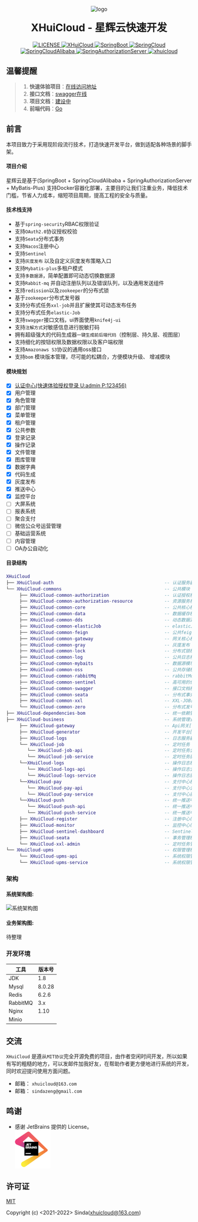 <p align="center">
     <img src="https://xhuicloud.oss-cn-shenzhen.aliyuncs.com/logo-transparent.png" width="200px" height="200px" alt="logo"> </br>
</p>
<h1 align="center" style="margin: 20px 20px; font-weight: bold;">XHuiCloud - 星辉云快速开发</h1> 

<p align="center">
  <a href="https://github.com/sindaZeng/XHuiCloud/blob/develop/LICENSE">
    <img src="https://img.shields.io/badge/License-MIT-blue.svg" alt="LICENSE">
  </a>
  <a href="#">
    <img src="https://img.shields.io/badge/XHuiCloud-2.0.3-green.svg" alt="XHuiCloud">
  </a>
  <a href="#">
    <img src="https://img.shields.io/badge/Spring--Boot-2.7.1-green.svg" alt="SpringBoot">
  </a>
  <a href="#">
    <img src="https://img.shields.io/badge/Spring--Cloud-2021.0.4-green.svg" alt="SpringCloud">
  </a>
  <a href="#">
    <img src="https://img.shields.io/badge/Spring--Cloud--Alibaba-2021.0.4.0-green.svg" alt="SpringCloudAlibaba">
  </a>
  <a href="#">
    <img src="https://img.shields.io/badge/Spring--Authorization--Server-0.3.1-green.svg" alt="SpringAuthorizationServer">
  </a>
  <a href="https://mp.weixin.qq.com/cgi-bin/showqrcode?ticket=gQHz8DwAAAAAAAAAAS5odHRwOi8vd2VpeGluLnFxLmNvbS9xLzAybV9pT1JlRmxjUEUxMDAwMHcwN0UAAgTet0ZiAwQAAAAA">
    <img src="https://img.shields.io/badge/%E5%85%AC%E4%BC%97%E5%8F%B7-xhuicloud-brightgreen" alt="xhuicloud">
  </a>
</p>


## 温馨提醒

> 1. **快速体验项目**：[在线访问地址](http://xhuicloud.cn/)
> 2. **接口文档**：[swagger在线](http://api.xhuicloud.cn/doc.html)
> 3. **项目文档**：[建设中](https://www.yuque.com/xinghuiyun/il5o2r)
> 4. **前端代码**：[Go](https://github.com/sindaZeng/xhuicloud-ui)

## 前言

本项目致力于采用现阶段流行技术，打造快速开发平台，做到适配各种场景的脚手架。

#### 项目介绍

星辉云是基于(SpringBoot + SpringCloudAlibaba + SpringAuthorizationServer + MyBatis-Plus) 支持Docker容器化部署，主要目的让我们注重业务，降低技术门槛，节省人力成本，缩短项目周期，提高工程的安全与质量。

#### 技术栈支持
- 基于`spring-security`RBAC权限验证
- 支持`OAuth2.0`协议授权校验
- 支持`Seata`分布式事务
- 支持`Nacos`注册中心
- 支持`Sentinel`
- 支持`灰度发布` 以及自定义灰度发布策略入口
- 支持`Mybatis-plus`多租户模式
- 支持`多数据源`，简单配置即可动态切换数据源
- 支持`Rabbit-mq` 并自动注册队列以及错误队列，以及通用发送组件
- 支持`redission`以及`zookeeper`的分布式锁
- 基于`zookeeper`分布式发号器
- 支持分布式任务`xxl-job`并且扩展使其可动态发布任务
- 支持分布式任务`elastic-Job`
- 支持`swagger`接口文档，ui界面使用`knife4j-ui`
- 支持`注解方式`对敏感信息进行脱敏打码
- 拥有超级强大的代码生成器`一键生成前后端代码`（控制层、持久层、视图层）
- 支持细化的按钮权限及数据权限以及客户端权限
- 支持`Amazonaws S3`协议的通用oss接口
- 支持`bom` 模块版本管理，尽可能的松耦合，方便模块升级、 增减模块


#### 模块规划

- [x] [认证中心(快速体验授权登录 U:admin P:123456)](http://oauth2.xhuicloud.cn/oauth2/authorize?client_id=test&response_type=code&scop=server&redirect_uri=http://xhuicloud.cn)
- [x] 用户管理
- [x] 角色管理
- [x] 部门管理
- [x] 菜单管理
- [x] 租户管理
- [x] 公共参数
- [x] 登录记录
- [x] 操作记录
- [x] 文件管理
- [x] 图库管理
- [x] 数据字典
- [x] 代码生成
- [x] 灰度发布 
- [x] 推送中心 
- [x] 监控平台
- [ ] 大屏系统
- [ ] 报表系统
- [ ] 聚合支付
- [ ] 微信公众号运营管理
- [ ] 基础运营系统
- [ ] 内容管理
- [ ] OA办公自动化

#### 目录结构
```lua
XHuiCloud
├── XHuiCloud-auth                                          -- 认证服务器[16000]
└── XHuiCloud-commons                                       -- 公共模块 
     ├── XHuiCloud-common-authorization                     -- 认证授权模块
     ├── XHuiCloud-common-authorization-resource            -- 资源服务模块
     ├── XHuiCloud-common-core                              -- 公共核心模块
     ├── XHuiCloud-common-data                              -- 数据缓存模块
     ├── XHuiCloud-common-dds                               -- 动态数据源模块
     ├── XHuiCloud-common-elasticJob                        -- elasticJob自动配置模块
     ├── XHuiCloud-common-feign                             -- 公共feign
     ├── XHuiCloud-common-gateway                           -- 网关核心模块
     ├── XHuiCloud-common-gray                              -- 灰度发布
     ├── XHuiCloud-common-lock                              -- 分布式锁模块
     ├── XHuiCloud-common-log                               -- 公共日志核心
     ├── XHuiCloud-common-mybaits                           -- 数据源模块
     ├── XHuiCloud-common-oss                               -- 公共存储桶配置模块
     ├── XHuiCloud-common-rabbitMq                          -- rabbitMqp配置模块
     ├── XHuiCloud-common-sentinel                          -- 高可用的保证,限流降级模块
     ├── XHuiCloud-common-swagger                           -- 接口文档模块
     ├── XHuiCloud-common-seata                             -- 分布式事务模块
     ├── XHuiCloud-common-xxl                               -- XXL-JOB配置模块
     └── XHuiCloud-common-zero                              -- 分布式发号器
├── XHuiCloud-dependencies-bom                              -- 统一依赖管理
├── XHuiCloud-business                                      -- 系统管理业务模块
     ├── XHuiCloud-gateway                                  -- Api网关[15000]
     ├── XHuiCloud-generator                                -- 开发平台[21000]
     ├── XHuiCloud-logs                                     -- 日志服务器(18000)
     └── XHuiCloud-job                                      -- 定时任务
        └── XHuiCloud-job-api                               -- 定时任务公共api
        └── XHuiCloud-job-service                           -- 定时任务服务(19000)
     └──XHuiCloud-logs                                      -- 操作日志模块
        └── XHuiCloud-logs-api                              -- 操作日志公共api
        └── XHuiCloud-logs-service                          -- 操作日志服务(18000)
     └──XHuiCloud-pay                                       -- 支付中心模块
        └── XHuiCloud-pay-api                               -- 支付中心公共api
        └── XHuiCloud-pay-service                           -- 支付中心服务(23000)
     └──XHuiCloud-push                                      -- 统一推送中心模块
        └── XHuiCloud-push-api                              -- 统一推送中心公共api
        └── XHuiCloud-push-service                          -- 统一推送中心服务(22000)
     ├── XHuiCloud-register                                 -- 注册中心(13000)
     ├── XHuiCloud-monitor                                  -- 监控中心(9090)
     ├── XHuiCloud-sentinel-dashboard                       -- Sentinel监控模块(10101)
     ├── XHuiCloud-seata                                    -- 事务管理模块(8091)
     └── XHuiCloud-xxl-admin                                -- 定时任务管理模块(20000)
└── XHuiCloud-upms                                          -- 权限管理模块
     └── XHuiCloud-upms-api                                 -- 系统权限管理公共api模块
     └── XHuiCloud-upms-service                             -- 系统权限管理业务处理模块[17000]
```
### 架构

#### 系统架构图:
![系统架构图](http://xhuicloud.oss-cn-shenzhen.aliyuncs.com/architecture.png)

#### 业务架构图:
待整理


### 开发环境

| 工具          | 版本号 |
| ------------- | ------ |
| JDK           | 1.8    |
| Mysql         | 8.0.28 |
| Redis         | 6.2.6  |
| RabbitMQ      | 3.x      |
| Nginx         | 1.10   |
| Minio         |        |

## 交流

`XHuiCloud` 是遵从`MIT协议`完全开源免费的项目，由作者空闲时间开发，所以如果有写的粗糙的地方，可以发邮件加我好友，在帮助作者更方便地进行系统的开发，同时欢迎提问使用方面问题。

- 邮箱： `xhuicloud@163.com`
- 邮箱： `sindazeng@gmail.com`

## 鸣谢
- 感谢 JetBrains 提供的 License。     
  <a href="https://www.jetbrains.com/?from=smart-socket"><img src="jetbrains.png" width="20%" height="20%"/></a>

## 许可证

[MIT](https://github.com/sindaZeng/XHuiCloud/blob/develop/LICENSE)

Copyright (c) <2021-2022> Sinda(xhuicloud@163.com)
